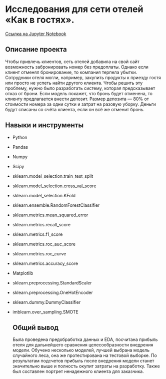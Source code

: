 # Исследования для сети отелей «Как в гостях». 
[Ссылка на Jupyter Notebook](https://github.com/iashorokhov/portfolio/blob/master/Booking-loss-algorithm-main/project-1.ipynb)
## Описание проекта
Чтобы привлечь клиентов, сеть отелей добавила на свой сайт возможность забронировать номер без предоплаты. Однако если клиент отменял бронирование, то компания терпела убытки. Сотрудники отеля могли, например, закупить продукты к приезду гостя или просто не успеть найти другого клиента. Чтобы решить эту проблему, нужно было разработать систему, которая предсказывает отказ от брони. Если модель покажет, что бронь будет отменена, то клиенту предлагается внести депозит. Размер депозита — 80% от стоимости номера за одни сутки и затрат на разовую уборку. Деньги будут списаны со счёта клиента, если он всё же отменит бронь.

## Навыки и инструменты
- Python
- Pandas
- Numpy
- Scipy
- sklearn.model_selection.train_test_split
- sklearn.model_selection.cross_val_score
- sklearn.model_selection.KFold
- sklearn.ensemble.RandomForestClassifier
- sklearn.metrics.mean_squared_error
- sklearn.metrics.recall_score
- sklearn.metrics.f1_score
- sklearn.metrics.roc_auc_score
- sklearn.metrics.roc_curve
- sklearn.metrics.accuracy_score
- Matplotlib
- sklearn.preprocessing.StandardScaler
- sklearn.preprocessing.OneHotEncoder
- sklearn.dummy.DummyClassifier
- imblearn.over_sampling.SMOTE

  ## Общий вывод
  Была проведена предобработка данных и EDA, посчитана прибыль отеля для дальнейшего сравнения целесообразности внедрения модели. Обучено несколько моделей, лучшей выбрана модель случайного леса, она же протестирована на тестовой выборке. По результатам подсчетов прибыль после внедрения модели станет значительно выше и полность окупит затраты на разработку. Также был составлен портрет ненадежного клиента для заказчика.
